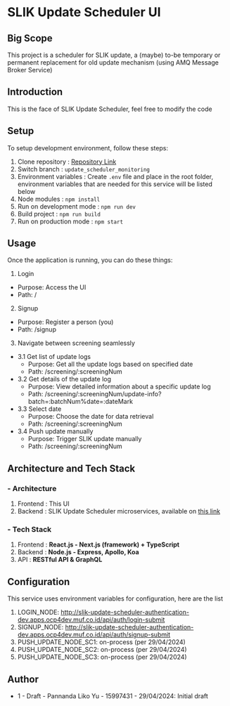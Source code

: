 # SLIK Update Scheduler UI

## Big Scope
This project is a scheduler for SLIK update, a (maybe) to-be temporary or permanent replacement for old update mechanism (using AMQ Message Broker Service)

## Introduction
This is the face of SLIK Update Scheduler, feel free to modify the code

## Setup
To setup development environment, follow these steps:
1. Clone repository         : [Repository Link](https://phabricator.muf.co.id/source/slik_monitoring_reactjs.git)
2. Switch branch            : `update_scheduler_monitoring`
3. Environment variables    : Create `.env` file and place in the root folder, environment variables that are needed for this service will be listed below
4. Node modules             : `npm install`
5. Run on development mode  : `npm run dev`
6. Build project            : `npm run build`
7. Run on production mode   : `npm start`

## Usage
Once the application is running, you can do these things:
1. Login
- Purpose: Access the UI
- Path: /
2. Signup
- Purpose: Register a person (you)
- Path: /signup
3. Navigate between screening seamlessly
  - 3.1 Get list of update logs
    - Purpose: Get all the update logs based on specified date
    - Path: /screening/:screeningNum
  - 3.2 Get details of the update log
    - Purpose: View detailed information about a specific update log
    - Path: /screening/:screeningNum/update-info?batch=:batchNum%date=:dateMark
  - 3.3 Select date
    - Purpose: Choose the date for data retrieval
    - Path: /screening/:screeningNum
  - 3.4 Push update manually
    - Purpose: Trigger SLIK update manually
    - Path: /screening/:screeningNum

## Architecture and Tech Stack

### - Architecture
1. Frontend : This UI
2. Backend  : SLIK Update Scheduler microservices, available on [this link](https://phabricator.muf.co.id/source/slik_getresult_scr1_nodejs/)

### - Tech Stack
1. Frontend : **React.js - Next.js (framework) + TypeScript**
2. Backend  : **Node.js - Express, Apollo, Koa**
3. API      : **RESTful API & GraphQL**

## Configuration
This service uses environment variables for configuration, here are the list
1. LOGIN_NODE: http://slik-update-scheduler-authentication-dev.apps.ocp4dev.muf.co.id/api/auth/login-submit
2. SIGNUP_NODE: http://slik-update-scheduler-authentication-dev.apps.ocp4dev.muf.co.id/api/auth/signup-submit
3. PUSH_UPDATE_NODE_SC1: on-process (per 29/04/2024)
4. PUSH_UPDATE_NODE_SC2: on-process (per 29/04/2024)
5. PUSH_UPDATE_NODE_SC3: on-process (per 29/04/2024)

## Author
- 1 - Draft - Pannanda Liko Yu - 15997431 - 29/04/2024: Initial draft